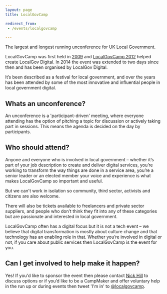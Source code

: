 ```yaml
---
layout: page
title: LocalGovCamp

redirect_from:
 - /events/localgovcamp

---
```


The largest and longest running unconference for UK Local Government.

LocalGovCamp was first held in [2009](2009) and [LocalGovCamp 2012](2012) helped create LocalGov Digital. In 2014 the event was extended to two days since then and has been organised by LocalGov Digital.

It’s been described as a festival for local government, and over the years has been attended by some of the most innovative and influential people in local government digital.

## Whats an unconference?

An unconference is a 'participant-driven' meeting, where everyone attending has the option of pitching a topic for discussion or actively taking part in sessions. This means the agenda is decided on the day by participants.

## Who should attend?

Anyone and everyone who is involved in local government – whether it’s part of your job description to create and deliver digital services, you’re working to transform the way things are done in a service area, you’re a senior leader or an elected member your voice and experience is what makes LocalGovCamp so important and useful.

But we can't work in isolation so community, third sector, activists and citizens are also welcome.

There will also be tickets available to freelancers and private sector suppliers, and people who don’t think they fit into any of these categories but are passionate and interested in local government.

LocalGovCamp often has a digital focus but it is not a tech event – we believe that digital transformation is mostly about culture change and that technology has an enabling role in that. Whether you’re involved in digital or not, if you care about public services then LocalGovCamp is the event for you.

## Can I get involved to help make it happen?

Yes! If you'd like to sponsor the event then please contact [Nick Hill](mailto:nick@publicsectorforums.co.uk) to discuss options or if you’d like to be a CampMaker and offer voluntary help in the run up or during events then tweet 'I'm in' to [@localgovcamp](https://twitter.com/localgovcamp).